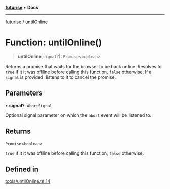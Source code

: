 [**futurise**](../README.md) • **Docs**

***

[futurise](../README.md) / untilOnline

# Function: untilOnline()

> **untilOnline**(`signal`?): `Promise`\<`boolean`\>

Returns a promise that waits for the browser to be back online.
Resolves to `true` if it it was offline before calling this function, `false` otherwise.
If a `signal` is provided, listens to it to cancel the promise.

## Parameters

• **signal?**: `AbortSignal`

Optional signal parameter on which the `abort` event will be listened to.

## Returns

`Promise`\<`boolean`\>

`true` if it it was offline before calling this function, `false` otherwise.

## Defined in

[tools/untilOnline.ts:14](https://github.com/nevoland/futurise/blob/63f48b6115a80787f9d38f76cd4d2ba6aa6e217f/lib/tools/untilOnline.ts#L14)
